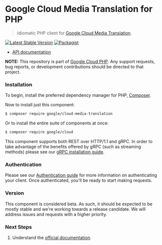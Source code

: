 # Google Cloud Media Translation for PHP

> Idiomatic PHP client for [Google Cloud Media Translation](https://cloud.google.com/media-translation).

[![Latest Stable Version](https://poser.pugx.org/google/cloud-media-translation/v/stable)](https://packagist.org/packages/google/cloud-media-translation) [![Packagist](https://img.shields.io/packagist/dm/google/cloud-media-translation.svg)](https://packagist.org/packages/google/cloud-media-translation)

* [API documentation](http://googleapis.github.io/google-cloud-php/#/docs/cloud-media-translation/latest/mediatranslation/readme)

**NOTE:** This repository is part of [Google Cloud PHP](https://github.com/googleapis/google-cloud-php). Any
support requests, bug reports, or development contributions should be directed to
that project.

### Installation

To begin, install the preferred dependency manager for PHP, [Composer](https://getcomposer.org/).

Now to install just this component:

```sh
$ composer require google/cloud-media-translation
```

Or to install the entire suite of components at once:

```sh
$ composer require google/cloud
```

This component supports both REST over HTTP/1.1 and gRPC. In order to take advantage of the benefits offered by gRPC (such as streaming methods)
please see our [gRPC installation guide](https://cloud.google.com/php/grpc).

### Authentication

Please see our [Authentication guide](https://github.com/googleapis/google-cloud-php/blob/main/AUTHENTICATION.md) for more information
on authenticating your client. Once authenticated, you'll be ready to start making requests.

### Version

This component is considered beta. As such, it should be expected to be mostly
stable and we're working towards a release candidate. We will address issues
and requests with a higher priority.

### Next Steps

1. Understand the [official documentation](https://cloud.google.com/media-translation/docs).
